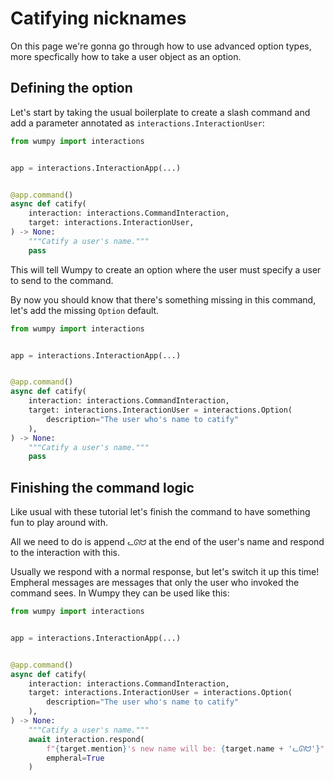 # Catifying nicknames

On this page we're gonna go through how to use advanced option types, more specfically how to
take a user object as an option.

## Defining the option

Let's start by taking the usual boilerplate to create a slash command and add a parameter
annotated as `interactions.InteractionUser`:

```python
from wumpy import interactions


app = interactions.InteractionApp(...)


@app.command()
async def catify(
    interaction: interactions.CommandInteraction,
    target: interactions.InteractionUser,
) -> None:
    """Catify a user's name."""
    pass
```

This will tell Wumpy to create an option where the user must specify a user to send to the
command.

By now you should know that there's something missing in this command, let's add the missing
`Option` default.

```python
from wumpy import interactions


app = interactions.InteractionApp(...)


@app.command()
async def catify(
    interaction: interactions.CommandInteraction,
    target: interactions.InteractionUser = interactions.Option(
        description="The user who's name to catify"
    ),
) -> None:
    """Catify a user's name."""
    pass
```

## Finishing the command logic

Like usual with these tutorial let's finish the command to have something fun to play around
with.

All we need to do is append `ᓚᘏᗢ` at the end of the user's name and respond to the interaction
with this.

Usually we respond with a normal response, but let's switch it up this time! Empheral messages
are messages that only the user who invoked the command sees. In Wumpy they can be used
like this:

```python
from wumpy import interactions


app = interactions.InteractionApp(...)


@app.command()
async def catify(
    interaction: interactions.CommandInteraction,
    target: interactions.InteractionUser = interactions.Option(
        description="The user who's name to catify"
    ),
) -> None:
    """Catify a user's name."""
    await interaction.respond(
        f"{target.mention}'s new name will be: {target.name + 'ᓚᘏᗢ'}",
        empheral=True
    )
```

